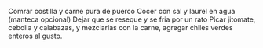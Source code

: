 Comrar costilla y carne pura de puerco
Cocer con sal y laurel en agua (manteca opcional)
Dejar que se reseque y se fria por un rato
Picar jitomate, cebolla y calabazas, y mezclarlas con la carne, agregar chiles verdes enteros al gusto.
